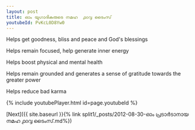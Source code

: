 ```yaml
---
layout: post
title: ഓം യുഗാദികരുടെ നമഹ  ൧൦൮ ടൈംസ്
youtubeId: PvKcL0D8Yw0
---
```

 
 
Helps get goodness, bliss and peace and God's blessings
 
Helps remain focused, help generate inner energy 
 
Helps boost physical and mental health 
 
Helps remain grounded and generates a sense of gratitude towards the greater power 
 
Helps reduce bad karma
 
 
 
 


{% include youtubePlayer.html id=page.youtubeId %}
 
[Next]({{ site.baseurl }}{% link  split1/_posts/2012-08-30-ഓം പ്രടാർടാനായ നമഹ ൧൦൮ ടൈംസ്.md%})
 
